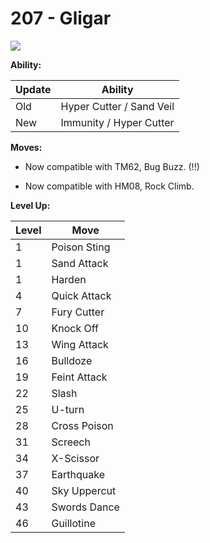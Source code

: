 # 207 - Gligar
![][207]

**Ability:**

Update | Ability
---    | ---
Old    | Hyper Cutter / Sand Veil
New    | Immunity / Hyper Cutter

**Moves:**

 - Now compatible with TM62, Bug Buzz. (!!)

 - Now compatible with HM08, Rock Climb.

**Level Up:**

Level | Move
---   | ---
  1   | Poison Sting
  1   | Sand Attack
  1   | Harden
  4   | Quick Attack
  7   | Fury Cutter
 10   | Knock Off
 13   | Wing Attack
 16   | Bulldoze
 19   | Feint Attack
 22   | Slash
 25   | U-turn
 28   | Cross Poison
 31   | Screech
 34   | X-Scissor
 37   | Earthquake
 40   | Sky Uppercut
 43   | Swords Dance
 46   | Guillotine



[207]: /img/pokemon/207.png
